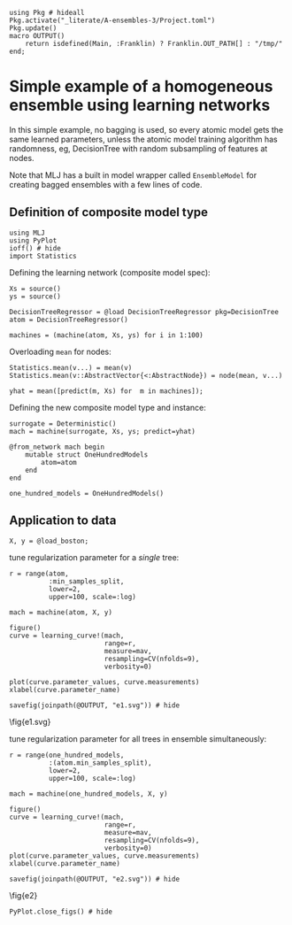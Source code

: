 <!--This file was generated, do not modify it.-->
````julia:ex1
using Pkg # hideall
Pkg.activate("_literate/A-ensembles-3/Project.toml")
Pkg.update()
macro OUTPUT()
    return isdefined(Main, :Franklin) ? Franklin.OUT_PATH[] : "/tmp/"
end;
````

# Simple example of a homogeneous ensemble using learning networks

In this simple example, no bagging is used, so every atomic model
gets the same learned parameters, unless the atomic model training
algorithm has randomness, eg, DecisionTree with random subsampling
of features at nodes.

Note that MLJ has a built in model wrapper called `EnsembleModel`
for creating bagged ensembles with a few lines of code.

## Definition of composite model type

````julia:ex2
using MLJ
using PyPlot
ioff() # hide
import Statistics
````

Defining the learning network (composite model spec):

````julia:ex3
Xs = source()
ys = source()

DecisionTreeRegressor = @load DecisionTreeRegressor pkg=DecisionTree
atom = DecisionTreeRegressor()

machines = (machine(atom, Xs, ys) for i in 1:100)
````

Overloading `mean` for nodes:

````julia:ex4
Statistics.mean(v...) = mean(v)
Statistics.mean(v::AbstractVector{<:AbstractNode}) = node(mean, v...)

yhat = mean([predict(m, Xs) for  m in machines]);
````

Defining the new composite model type and instance:

````julia:ex5
surrogate = Deterministic()
mach = machine(surrogate, Xs, ys; predict=yhat)

@from_network mach begin
    mutable struct OneHundredModels
        atom=atom
    end
end

one_hundred_models = OneHundredModels()
````

## Application to data

````julia:ex6
X, y = @load_boston;
````

tune regularization parameter for a *single* tree:

````julia:ex7
r = range(atom,
          :min_samples_split,
          lower=2,
          upper=100, scale=:log)

mach = machine(atom, X, y)

figure()
curve = learning_curve!(mach,
                        range=r,
                        measure=mav,
                        resampling=CV(nfolds=9),
                        verbosity=0)

plot(curve.parameter_values, curve.measurements)
xlabel(curve.parameter_name)

savefig(joinpath(@OUTPUT, "e1.svg")) # hide
````

\fig{e1.svg}

tune regularization parameter for all trees in ensemble simultaneously:

````julia:ex8
r = range(one_hundred_models,
          :(atom.min_samples_split),
          lower=2,
          upper=100, scale=:log)

mach = machine(one_hundred_models, X, y)

figure()
curve = learning_curve!(mach,
                        range=r,
                        measure=mav,
                        resampling=CV(nfolds=9),
                        verbosity=0)
plot(curve.parameter_values, curve.measurements)
xlabel(curve.parameter_name)

savefig(joinpath(@OUTPUT, "e2.svg")) # hide
````

\fig{e2}

````julia:ex9
PyPlot.close_figs() # hide
````

